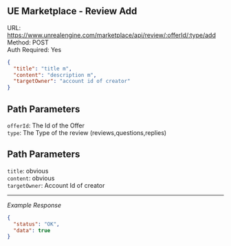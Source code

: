 ## UE Marketplace - Review Add

URL: https://www.unrealengine.com/marketplace/api/review/:offerId/:type/add \
Method: POST \
Auth Required: Yes

```json
{
  "title": "title m",
  "content": "description m",
  "targetOwner": "account id of creator"
}
```

## Path Parameters

`offerId`: The Id of the Offer <br/>
`type`: The Type of the review (reviews,questions,replies)

## Path Parameters

`title`: obvious <br/>
`content`: obvious <br/>
`targetOwner`: Account Id of creator

---

_Example Response_

```json
{
  "status": "OK",
  "data": true
}
```

